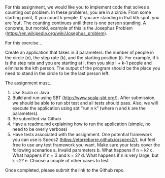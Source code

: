 For this assignment, we would like you to implement code that solves a counting out problem. In these problems, you are in a circle. From some starting point, X you count k people. If you are standing in that kth spot, you are ‘out’. The counting continues until there is one person standing. A concrete, but morbid, example of this is the Josephus Problem (https://en.wikipedia.org/wiki/Josephus_problem).

For this exercise...

Create an application that takes in 3 parameters: the number of people in the circle (n), the step rate (k), and the starting position (i).  For example, if k is the step rate and you are starting at i, then you skip I + k-1 people and eliminate the kth person.  The output of the program should be the place you need to stand in the circle to be the last person left.

The assignment must...

1. Use Scala or Java
2. Build and run using SBT (http://www.scala-sbt.org/).  After submission, we should be able to run sbt test and all tests should pass.  Also, we will execute the application using sbt “run n k” (where n and k are the parameters).
3. Be submitted via Github
4. Have a readme.md explaining how to run the application (simple, no need to be overly verbose)
5. Have tests associated with the assignment.  One potential framework you can use is Specs2 (https://etorreborre.github.io/specs2/), but feel free to use any test framework you want.  Make sure your tests cover the following scenarios
    a. Invalid parameters
    b. What happens if n = k?
    c. What happens if n = 3 and k = 2?
    d. What happens if n is very large, but k =2?
    e. Choose a couple of other cases to test

Once completed, please submit the link to the Github repo.

